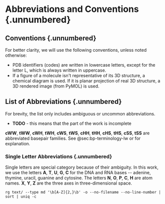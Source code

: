 # Abbreviations and Conventions {.unnumbered}


## Conventions {.unnumbered}

For better clarity, we will use the following conventions, unless noted otherwise:

* PDB identifiers (codes) are written in lowercase letters, except for the letter L, which is always written in uppercase.
* If a figure of a molecule isn't representative of its 3D structure, a chemical diagram is used. If it is planar projection of real 3D structure, a 3D rendered image (from PyMOL) is used.

## List of Abbreviations {.unnumbered}

For brevity, the list only includes ambiguous or uncommon abbreviations.

* **TODO** - this means that the part of the work is incomplete

**cWW**, **tWW**, **cWH**, **tWH**, **cWS**, **tWS**, **cHH**, **tHH**, **cHS**, **tHS**, **cSS**, **tSS** are abbreviated basepair families. See @sec:bp-terminology-lw or [](https://doi.org/10.1017/s1355838201002515) for explanation.

### Single Letter Abbreviations {.unnumbered}

Single letters are special category because of their ambiguity.
In this work, we use the letters **A**, **T**, **U**, **G**, **C** for the DNA and RNA bases -- adenine, thymine, uracil, guanine and cytosine.
The letters **N**, **O**, **P**, **C**, **H** are atom names.
**X**, **Y**, **Z** are the three axes in three-dimensional space.


```
rg text/ --type md '\b[A-Z]{2,}\b' -o --no-filename --no-line-number | sort | uniq -c
```
